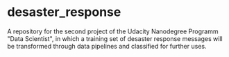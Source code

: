 # desaster_response
A repository for the second project of the Udacity Nanodegree Programm "Data Scientist", in which a training set of desaster response messages will be transformed through data pipelines and classified for further uses.
